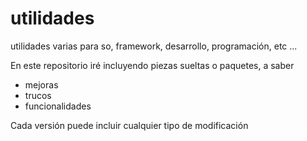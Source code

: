 # utilidades
utilidades varias para so, framework, desarrollo, programación, etc ...

En este repositorio iré incluyendo piezas sueltas o paquetes, a saber 
 - mejoras
 - trucos
 - funcionalidades
 
 Cada versión puede incluir cualquier tipo de modificación

